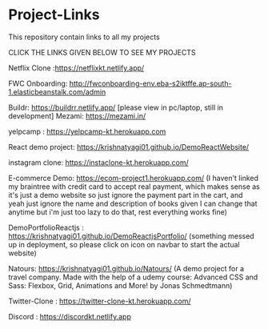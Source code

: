 # Project-Links
This repository contain links to all my projects

CLICK THE LINKS GIVEN BELOW TO SEE MY PROJECTS

Netflix Clone :https://netflixkt.netlify.app/

FWC Onboarding: http://fwconboarding-env.eba-s2iktffe.ap-south-1.elasticbeanstalk.com/admin

Buildr: https://buildrr.netlify.app/ [please view in pc/laptop, still in development]
Mezami: https://mezami.in/

yelpcamp : https://yelpcamp-kt.herokuapp.com

React demo project: https://krishnatyagi01.github.io/DemoReactWebsite/

instagram clone: https://instaclone-kt.herokuapp.com/

E-commerce Demo: https://ecom-project1.herokuapp.com/
(I haven't linked my braintree with credit card to accept real payment, which makes sense as it's just a demo website so just ignore the payment part in the cart, and yeah just ignore the name and description of books given I can change that anytime but i'm just too lazy to do that, rest everything works fine)

DemoPortfolioReactjs : https://krishnatyagi01.github.io/DemoReactjsPortfolio/
(something messed up in deployment, so please click on icon on navbar to start the actual website)

Natours: https://krishnatyagi01.github.io/Natours/
(A demo project for a travel company. Made with the help of a udemy course: Advanced CSS and Sass: Flexbox, Grid, Animations and More! by Jonas Schmedtmann)

Twitter-Clone : https://twitter-clone-kt.herokuapp.com/

Discord : https://discordkt.netlify.app

